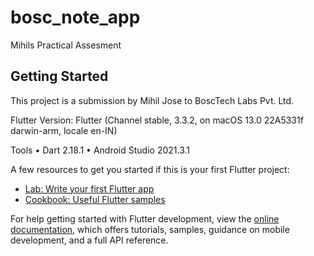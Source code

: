 # bosc_note_app

Mihils Practical Assesment

## Getting Started

This project is a submission by Mihil Jose to BoscTech Labs Pvt. Ltd.

Flutter Version:  Flutter (Channel stable, 3.3.2, on macOS 13.0 22A5331f darwin-arm, locale en-IN)

Tools • Dart 2.18.1 • Android Studio 2021.3.1

A few resources to get you started if this is your first Flutter project:

- [Lab: Write your first Flutter app](https://docs.flutter.dev/get-started/codelab)
- [Cookbook: Useful Flutter samples](https://docs.flutter.dev/cookbook)

For help getting started with Flutter development, view the
[online documentation](https://docs.flutter.dev/), which offers tutorials,
samples, guidance on mobile development, and a full API reference.
